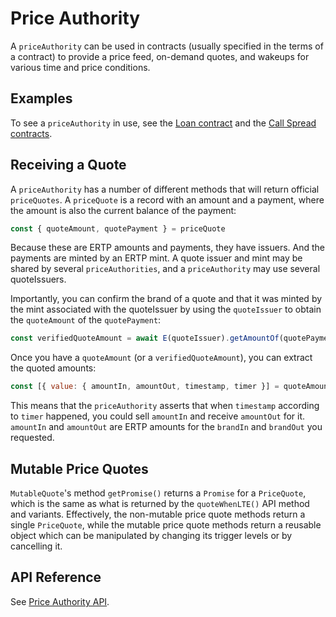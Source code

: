 # Price Authority

A `priceAuthority` can be used in contracts (usually specified in the
terms of a contract) to provide a price feed, on-demand quotes, and wakeups for
various time and price conditions.

## Examples

To see a `priceAuthority` in use, see the [Loan
contract](https://github.com/Agoric/agoric-sdk/tree/master/packages/zoe/src/contracts/loan)
and the [Call Spread
contracts](https://github.com/Agoric/agoric-sdk/tree/master/packages/zoe/src/contracts/callSpread).

## Receiving a Quote

A `priceAuthority` has a number of different methods that will return
official `priceQuotes`. A `priceQuote` is a record with an amount and a payment,
where the amount is also the current balance of the payment:

```js
const { quoteAmount, quotePayment } = priceQuote
```

Because these are ERTP amounts and payments, they have issuers. And
the payments are minted by an ERTP mint. A quote issuer and mint may
be shared by several `priceAuthorities`, and a `priceAuthority` may
use several quoteIssuers.

Importantly, you can confirm the brand of a quote and that it was minted by the
mint associated with the quoteIssuer by using the `quoteIssuer` to obtain the
`quoteAmount` of the `quotePayment`:

```js
const verifiedQuoteAmount = await E(quoteIssuer).getAmountOf(quotePayment)
```

Once you have a `quoteAmount` (or a `verifiedQuoteAmount`), you can extract the
quoted amounts:

```js
const [{ value: { amountIn, amountOut, timestamp, timer }] = quoteAmount;
```

This means that the `priceAuthority` asserts that when `timestamp` according to
`timer` happened, you could sell `amountIn` and receive `amountOut` for it.
`amountIn` and `amountOut` are ERTP amounts for the `brandIn` and `brandOut` you
requested.

## Mutable Price Quotes

`MutableQuote`'s method `getPromise()` returns a `Promise` for a `PriceQuote`,
which is the same as what is returned by the `quoteWhenLTE()` API method and variants.
Effectively, the non-mutable price quote methods return a single `PriceQuote`, while
the mutable price quote methods return a reusable object which can be manipulated
by changing its trigger levels or by cancelling it.

## API Reference

See [Price Authority API](/reference/zoe-api/price-authority).
